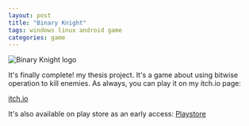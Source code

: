 ```yaml
---
layout: post
title: "Binary Knight"
tags: windows linux android game
categories: game
---
```


![Binary Knight logo](https://img.itch.zone/aW1nLzc5OTgzMjcucG5n/315x250%23c/OJm4lJ.png)

It's finally complete! my thesis project. It's a game about using bitwise operation to kill enemies. As always, you can play it on my itch.io page:

[itch.io](https://ensignbandeng.itch.io/binary-knight)

It's also available on play store as an early access: [Playstore](https://play.google.com/store/apps/details?id=com.EnsignBandeng.BinaryKnight)
